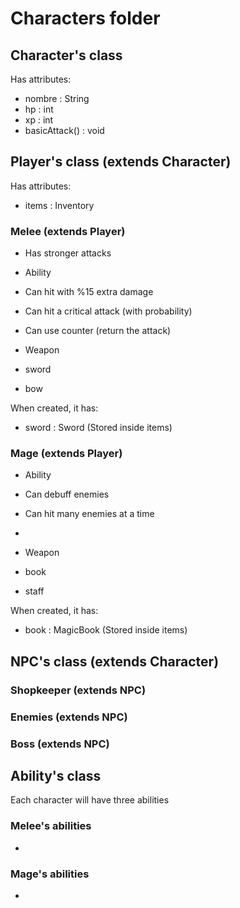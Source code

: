 # Characters folder
## Character's class
Has attributes:
 - nombre : String
 - hp : int
 - xp : int
 - basicAttack() : void

## Player's class (extends Character)
Has attributes:
 - items : Inventory

### Melee (extends Player)
 - Has stronger attacks

 - Ability  
  - Can hit with %15 extra damage
  - Can hit a critical attack (with probability)
  - Can use counter (return the attack)

- Weapon
 - sword
 - bow

When created, it has:
 - sword : Sword (Stored inside items)

### Mage (extends Player)
 - Ability
  - Can debuff enemies
  - Can hit many enemies at a time
  -

 - Weapon
  - book
  - staff

When created, it has:
 - book : MagicBook (Stored inside items)

## NPC's class (extends Character)
### Shopkeeper (extends NPC)

### Enemies (extends NPC)

### Boss (extends NPC)


## Ability's class
Each character will have three abilities

### Melee's abilities
 -

### Mage's abilities
 -
